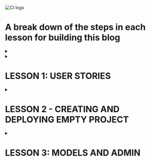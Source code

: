 ![CI logo](https://codeinstitute.s3.amazonaws.com/fullstack/ci_logo_small.png)

# A break down of the steps in each lesson for building this blog

<details>
<summary></summary>

</details>


<details>
<summary><h1>LESSON 1: USER STORIES</h1></summary>

* Use github projects as your kanban board
* Set automation for 'issues' to 'todo'
* Create user stories in issues, making sure to select the project to send them to

* User stories should fill in:
    * As a * role * I can * capability* so that * received benefit *
* Try consider this from the aspect of site user and site owner

### This blog example

    • Site pagination: As a site user I can view a paginated list of posts so that I can easily select a post to view
	• View post list: As a Site User I can view a list of posts so that I can select one to read
	• Open a post: As a Site User I can click on a post so that I can read the full text
	• View likes: As a Site User / Admin I can view the number of likes on each post so that I can see which is the most popular or viral
	• View comments: As a Site User / Admin I can view comments on an individual post so that I can read the conversation
	• Account registration: As a Site User I can register an account so that I can comment and like
	• Comment on a post: As a Site User I can leave comments on a post so that I can be involved in the conversation
	• Like / Unlike: As a Site User I can like or unlike a post so that I can interact with the content
	• Manage posts: As a Site Admin I can create, read, update and delete posts so that I can manage my blog content
	• Create drafts: As a Site Admin I can create draft posts so that I can finish writing the content later
    • Approve comments: As a Site Admin I can approve or disapprove comments so that I can filter out objectionable comments  

</details>

<details><summary><h1>LESSON 2 - CREATING AND DEPLOYING EMPTY PROJECT</h1></summary>

[CI videos](https://learn.codeinstitute.net/courses/course-v1:CodeInstitute+FST101+2021_T1/courseware/b31493372e764469823578613d11036b/9236975633b64a12a61a00e0cca7c47d/?child=first)  

<details>
<summary><h2>LESSON 2.1 - DJANGO PROJECT CHECKLIST</h2></summary>
<hr>

[source code](https://github.com/Code-Institute-Solutions/Django3blog/tree/master/01_creating_the_project)  
[Django setup cheat sheet](https://codeinstitute.s3.amazonaws.com/fst/Django%20Blog%20Cheat%20Sheet%20v1.pdf)  

The four steps to setting up a new project:  
1. install django and the supporting libraries
2. create new, blank Django project and app 
3. Set our project to use cloudinary and postgreSQL
4. Deploy our new empty project to heroku

</details>

<details>
<summary><h2>LESSON 2.2 - CREATING EMPTY DJANGO PROJECT </h2></summary>
<hr>

Go to your empty project terminal

Install django and required libraries  

*  pip3 install django gunicorn  
gunicorn is the server used by heroku to run django  
*  pip3 install dj_database_url psycopg2  
dj database is needed for postgres  
psycopg2 is needed for python  
* pip3 install dj3-cloudinary-storage  
cloudinary is for our images  
* pip3 freeze --local > requirements.txt  
Get requirements file for heroku  

Create django project  

* django-admin startproject myblog .

Create blog app

* python3 manage.py startapp theblog

myblog -> settings.py
* Add 'theblog' to the installed_apps

migrate changes to database (using terminal)
* python3 manage.py migrate

The project should have been successfully built. Check with  
* python3 manage.py runserver


</details>

<details>
<summary><h2>LESSON 2.3 + 2.4 - FIRST DEPLOYMENT</h2></summary>
<hr>

**Error fix**  
If you get the error below during the steps to deployment:  

django.db.utils.OperationalError: FATAL: role "somerandomletters" does not exist  

Please run the following command in the terminal to fix it:  

**unset PGHOSTADDR**  

<hr>

There are 4 steps to deploying an app to heroku

1. Create app on heroku
2. Attach PostgreSQL database
3. Prepare environment and settings.py files
4. Get our static and media files stored on Cloudinary  


**Create app on heroku**

* Go to heroku.com  
* Create an app for the eu  

**Attach postgres database**

* Resources tab on heroku
    * Search postgres
    * Pick heroku postgres and attach  

**Prepare gitpod environment**

* Get postgres URL from heroku
    * Settings
    * Reveal config vars
    * copy database url

Back to gitpod

* Create env.py folder in root directory
    * import os  
    os.environ["DATABASE_URL"] = "THE_LINK_YOU_JUST_COPIED_FROM_HEROKU"  
    os.environ["SECRET_KEY"] = "makeOneUp"  

* Add that secret key to heroku under config vars.  

* settings.py
    * Some imports for underneath the first one
        * import os   
        import dj_database_url  
        if os.path.isfile('env.py'):  
            import env  
    * secret key section
        * Change it to 
            * SECRET_KEY = 'os.envrion.get('SECRET_KEY')

Let's wire up the postgres database  

* settings.py
    * DATABASE_URL
        * Comment out existing DATABASE
        * Create another below as so
            * DATABASES = {'default': dj_database_url.parse(os.environ.get('DATABASE_URL'))
}

* Run migrations again and it should run. Check the postgres link under resources and 48 lines should have been created

**Connect cloudinary**

Cloudinary Setup
* Visit the [Cloudinary website](https://cloudinary.com/)
* Click on the Sign Up For Free button
* Provide your name, email address and choose a password
* For Primary interest, you can choose Programmable Media for image and video API
* Optional: edit your assigned cloud name to something more memorable
* Click Create Account
* Verify your email and you will be brought to the dashboard

Link to cloudinary  

* Copy your api environment variable from the dashboard
* Go to env.py 
    * os.environ["CLOUDINARY_URL"] = "the_link_you_just_copied_without_the_first_bit"
* Go to config vars on heroku
    * Cretae cloudinary URL with your copied link
    * Create temporary variable
        * DISABLE_COLLECTSTATIC = 1
* settings.py
    * Installed apps
        * 'cloudinary_storage',    
        Above static files
        * 'cloudinary',    
        Below static files
    * Under STATIC_URL
        * STATICFILES_STORAGE = 'cloudinary_storage.storage.StaticHashedCloudinaryStorage'  
        STATICFILES_DIRS = [os.path.join(BASE_DIR, 'static')]  
        STATIC_ROOT = os.path.join(BASE_DIR, 'staticfiles')  
        MEDIA_URL = '/media/'  
        DEFAULT_FILE_STORAGE = 'cloudinary_storage.storage.MediaCloudinaryStorage'   

Tell Django where our templates will be 

* settings.py
    * under BASE_DIR
        * TEMPLATES_DIR = os.path.join(BASE_DIR, 'templates')
    * TEMPLATES
        * 'DIRS': [TEMPLATES_DIR]

Add to allowed hosts

* settings.py
    * ALLOWED_HOSTS = ['django-blog-walkthrough.herokuapp.com', 'localhost']  

Create 'static', 'media' and 'templates' folders in the main root directory  

Create Procfile   
* web: gunicorn myblog.wsgi

Go to heroku   
* Deploy tab
* connect to github and the repository for the project
* Enable Automatic Deploys
* Deploy branch


**note**  
When I did this I got an error and when I checked the heroku logs it was a h10 error in relation to favicons.
In the end I missed some commas in installed apps. 
so BE CAREFUL

</details>

</details>



<details>
<summary><h1>LESSON 3: MODELS AND ADMIN</h1></summary>

[CI videos](https://learn.codeinstitute.net/courses/course-v1:CodeInstitute+FST101+2021_T1/courseware/b31493372e764469823578613d11036b/09e0a94c7dbd4b969b8358a0cf5660b2/?child=first)

Remember Django runs on a MTV framework.  
M - model - database and structure  
T - template - html pages our user sees  
V - views - the logic that connects the two. The logic in our code that reads from or updates the model and then updates what the user sees.

<details>
<summary><h2>LESSON 3.1: Creating Database Diagram</h2></summary>
<hr>

* Move 3 of the user stories to user stories: manage posts, create drafts and approve comments
* Build relationship model for database. Imagine a blogpost, and the data you'll need for it  
[link to onenote notes on this](https://onedrive.live.com/view.aspx?resid=AD7F40F390B59989%2110781&id=documents&wd=target%28blog%20walkthrough.one%7C871F9988-9AC4-4DB3-9672-E970CEC05F40%2FModels%20and%20admin%7C543D8EA0-8521-4270-B5C0-6FE9305720C4%2F%29)

</details>

<details>
<summary><h2>LESSON 3.2: Creating Database Models</h2></summary>
<hr>

**Note:** If you're concerned that you may have made a typing error, then you can do a dry run of your migrations before you apply them to your database. The command to do this is:

python3 manage.py makemigrations --dry-run

This will print out the migrations, so you can check that everything is correct before proceeding.

<hr>

* models.py
    * Create models for posts and comments  

    from django.db import models  
    from django.contrib.auth.models import User  
    from cloudinary.models import CloudinaryField  

        STATUS = ((0, "Draft"), (1, "Published"))  

        class Post(models.Model):  
            title = models.CharField(max_length=200, unique=True)  
            slug = models.SlugField(max_length=200, unique=True)  
            author = models.ForeignKey(User, on_delete=models.CASCADE, related_name="blog_posts")  
            updated_on = models.DateTimeField(auto_now=True)  
            content = models.TextField()  
            featured_image = CloudinaryField('image', default='placeholder')  
            excerpt = models.TextField(blank=True)  
            created_on = models.DateTimeField(auto_now_add=True)  
            status = models.IntegerField(choices=STATUS, default=0)  
            likes = models.ManyToManyField(User, related_name='blog_likes', blank=True)  

        class Meta:  
            ordering = ['-created_on']  

        def __str__(self):  
            return self.title  

        def number_of_likes(self):  
            return self.likes.count()  


    class Comment(models.Model):  
        post = models.ForeignKey(Post, on_delete=models.CASCADE, related_name='comments')  
        name = models.CharField(max_length=80)  
        email = models.EmailField()  
        body = models.TextField()  
        created_on = models.DateTimeField(auto_now_add=True)  
        approved = models.BooleanField(default=False)  

        class Meta:  
            ordering = ['created_on']  

        def __str__(self):  
            return f"Comment {self.body} by {self.name}"  


* migrate change to database
    * python3 manage.py makemigrations
    * python3 manage.py migrate

**note** If you make changes to this model, you'll have to make these migrations again  



</details>

<details>
<summary><h2>LESSON 3.3 + 3.4 : Building the admin site</h2></summary>
<hr>

[django list view](https://docs.djangoproject.com/en/3.1/ref/contrib/admin/#django.contrib.admin.ModelAdmin.list_display)  
[django search fields](https://docs.djangoproject.com/en/3.1/ref/contrib/admin/#django.contrib.admin.ModelAdmin.search_fields)  
[summernote](https://summernote.org/)  
[source code](https://github.com/Code-Institute-Solutions/Django3blog/tree/master/05_building_the_admin_site)  
  
<hr>

create a superuser for the django admin panel
 
 * Terminal
    * python3 manage.py createsuperuser
* Test it 
    * python3 manage.py runserver
    * Add "/admin" to the end of the url
    * Sign in with the credentials you just made

Add post model to admin panel 

* admin.py
    * from django.contrib import admin  
from .models import Post  
admin.site.register(Post)  

You can now create posts in your admin panel  

We're going to use a WYSIWYG or "what you see is what you get" editor for the post.  
We're going to use a handy  library called Summernote. 

* Terminal
    * pip3 install django-summernote
    * pip3 freeze --local > requirements.txt
* Add summernote to settings.py under INSTALLED_APPS, right above theblog
    * 'django_summernote',
* Set up summernote in urls.py
    * add include to the django.urls import
    * Add this to the urlpatterns
        * path('summernote/', include('django_summernote.urls')),
* Tell admin panel which field we want to use summernote for
    * admin.py
        * from django_summernote.admin import SummernoteModelAdmin  
        class PostAdmin(SummernoteModelAdmin):  
        summernote_fields = ('content')  
* Register post admin to our admin site
    * admin.py
        * delete "admin.site.register(Post)"
        * Add decorator to PostAdmin class
            * @admin.register(Post)
            * this will register both our post model and the post admin class with our admin site.
* migrate again
    * python3 manage.py migrate

Your admin panel should now have a blog text editor when you click add blog


**We want the slug field to be generated automatically from the title**

* admin.py
    * To do this we're going to use the prepopulated_fields property.  
     To use it, we pass in a dictionary that maps the field names to the fields that we want to 
     populate from.   
     In our case, we want to populate the slug field from the title field.  
    * Add this above summernote_fields un the PostAdmin class
        * prepopulated_fields = {'slug': ('title',)}

If you now refresh the admin panel as you type the title it should populate the slug field

**Add more functionality to our admin panel view**

* admin.py
    * Under prepoulated fields you can create a filter box in the admin panel
        * list_filter = ('status', 'created_on')
    * You can make a search bar to search title and content of posts
        * search_fields = ['title', 'content']
    * You can make a list display to choose which info is displayed for each post in the list
        * list_display = ('title', 'slug', 'status', 'created_on')


**Add comment admin model**

* admin.py
    * import Comment from .models
    * @admin.register(Comment)  
    class CommentAdmin(admin.ModelAdmin):  
    list_filter = ('approved', 'created_on')  
    search_fields = ['name', 'email', 'body']  
    list_display = ('name', 'body', 'post', 'created_on', 'approved')  
    summernote_fields = ('body')  


**Comment approval**

To do this, we use another built-in feature of the admin classes which is actions. The actions method allows you  
to specify different actions that can be  performed from the action drop-down box.  
The default action is just to delete the selected items but we want to add an approved comment section too. 

* admin.py 
* Add this to the end of the Comment Admin class
    * actions = ['approve_comments']

* Under that create your approve comments method
    *  def approve_comments(self, request, queryset):  
        queryset.update(approved=True)
</details>
</details>